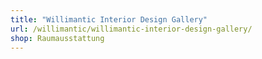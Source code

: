 ```yaml
---
title: "Willimantic Interior Design Gallery"
url: /willimantic/willimantic-interior-design-gallery/
shop: Raumausstattung
---
```

